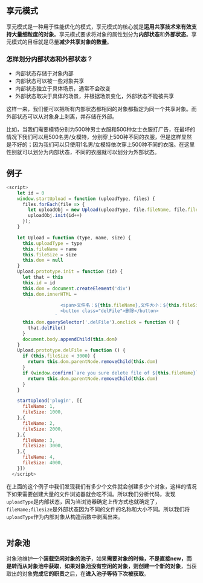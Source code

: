 ## 享元模式

享元模式是一种用于性能优化的模式，享元模式的核心就是**运用共享技术来有效支持大量细粒度的对象**。享元模式要求将对象的属性划分为**内部状态**和**外部状态**。享元模式的目标就是尽量**减少共享对象的数量**。

### 怎样划分内部状态和外部状态？

- 内部状态存储于对象内部
- 内部状态可以被一些对象共享
- 内部状态独立于具体场景，通常不会改变
- 外部状态取决于具体的场景，并根据场景变化，外部状态不能被共享

这样一来，我们便可以把所有内部状态都相同的对象都指定为同一个共享对象。而外部状态可以从对象身上剥离，并存储在外部。



比如，当我们需要模特分别为500种男士衣服和500种女士衣服打广告，在最坏的情况下我们可以用500名男/女模特，分别穿上500种不同的衣服，但是这样显然是不好的；因为我们可以只使用1名男/女模特依次穿上500种不同的衣服。在这里性别就可以划分为内部状态，不同的衣服就可以划分为外部状态。



## 例子

```javascript
<script>
    let id = 0
    window.startUpload = function (uploadType, files) {
      files.forEach(file => {
        let uploadObj = new Upload(uploadType, file.fileName, file.fileSize)
        uploadObj.init(id++)
      });
    }

    let Upload = function (type, name, size) {
      this.uploadType = type
      this.fileName = name
      this.fileSize = size
      this.dom = null
    }
    Upload.prototype.init = function (id) {
      let that = this
      this.id = id
      this.dom = document.createElement('div')
      this.dom.innerHTML =
        `
                    <span>文件名：${this.fileName},文件大小：${this.fileSize}
                    <button class="delFile">删除</button>
                  `
      this.dom.querySelector('.delFile').onclick = function () {
        that.delFile()
      }
      document.body.appendChild(this.dom)
    }
    Upload.prototype.delFile = function () {
      if (this.fileSize < 3000) {
        return this.dom.parentNode.removeChild(this.dom)
      }
      if (window.confirm(`are you sure delete file of ${this.fileName}`)) {
        return this.dom.parentNode.removeChild(this.dom)
      }
    }

    startUpload('plugin', [{
      fileName: 1,
      fileSize: 1000,
    },{
      fileName: 2,
      fileSize: 2000,
    },{
      fileName: 3,
      fileSize: 3000,
    },{
      fileName: 4,
      fileSize: 4000,
    }])
  </script>
```



在上面的这个例子中我们发现我们有多少个文件就会创建多少个对象，这样的情况下如果需要创建大量的文件浏览器就会吃不消。所以我们分析代码，发现`uploadType`是内部状态，因为当浏览器确定上传方式也就确定了，`fileName;fileSize`是外部状态因为不同的文件的名称和大小不同。所以我们将`uploadType`作为内部对象从构造函数中剥离出来。

```javascript

```



## 对象池

对象池维护一个**装载空闲对象的池子**，如果**需要对象的时候，不是直接new，而是转而从对象池中获取**，**如果对象池没有空闲的对象，则创建一个新的对象**，当获取出的对象**完成它的职责**之后，在**进入池子等待下次被获取**。





